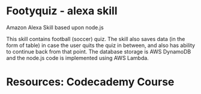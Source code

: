 # Footyquiz - alexa skill

Amazon Alexa Skill based upon node.js

This skill contains football (soccer) quiz. The skill also saves data (in the form of table) in case the user quits the quiz in between, and also has ability to continue back from that point.
The database storage is AWS DynamoDB and the node.js code is implemented using AWS Lambda.

# Resources: Codecademy Course
